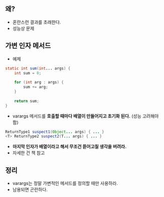 ## 왜?

- 혼란스런 결과를 초래한다.
- 성능상 문제

## 가변 인자 메서드

- 예제

```java
static int sum(int... args) {
	int sum = 0;
	
	for (int arg : args) {
    	sum += arg;
	}
	
	return sum;
}
```

- varargs 메서드를 **호출할 때마다 배열이 만들어지고 초기화 된다.** (성능 고려해야 함)

```java
ReturnType1 suspect1(Object... args) { ... }
<T> ReturnType2 suspect2(T... args) { ... }
```

- **마지막 인자가 배열이라고 해서 무조건 뜯어고칠 생각을 버려라.**
- 자세한 건 책 참고

## 정리

- varargs는 정말 가변적인 메서드를 정의할 때만 사용하라.
- 남용되면 곤란하다.

